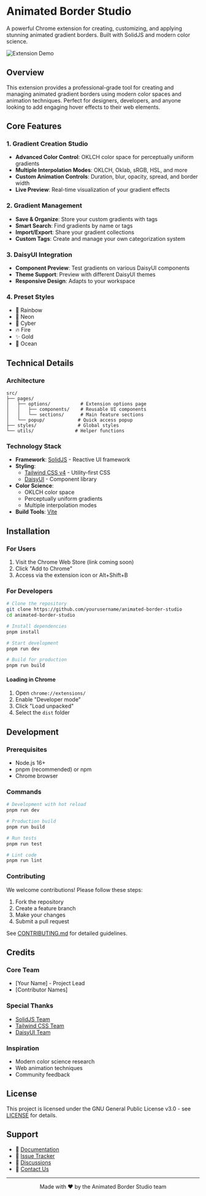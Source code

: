 # Animated Border Studio

A powerful Chrome extension for creating, customizing, and applying stunning animated gradient borders. Built with SolidJS and modern color science.

![Extension Demo](demo.gif)

## Overview

This extension provides a professional-grade tool for creating and managing animated gradient borders using modern color spaces and animation techniques. Perfect for designers, developers, and anyone looking to add engaging hover effects to their web elements.

## Core Features

### 1. Gradient Creation Studio
- **Advanced Color Control**: OKLCH color space for perceptually uniform gradients
- **Multiple Interpolation Modes**: OKLCH, Oklab, sRGB, HSL, and more
- **Custom Animation Controls**: Duration, blur, opacity, spread, and border width
- **Live Preview**: Real-time visualization of your gradient effects

### 2. Gradient Management
- **Save & Organize**: Store your custom gradients with tags
- **Smart Search**: Find gradients by name or tags
- **Import/Export**: Share your gradient collections
- **Custom Tags**: Create and manage your own categorization system

### 3. DaisyUI Integration
- **Component Preview**: Test gradients on various DaisyUI components
- **Theme Support**: Preview with different DaisyUI themes
- **Responsive Design**: Adapts to your workspace

### 4. Preset Styles
- 🌈 Rainbow
- 💫 Neon
- 🤖 Cyber
- 🔥 Fire
- ✨ Gold
- 🌊 Ocean

## Technical Details

### Architecture

```
src/
├── pages/
│   ├── options/           # Extension options page
│   │   ├── components/    # Reusable UI components
│   │   └── sections/      # Main feature sections
│   └── popup/            # Quick access popup
├── styles/               # Global styles
└── utils/               # Helper functions
```

### Technology Stack

- **Framework**: [SolidJS](https://solidjs.com) - Reactive UI framework
- **Styling**: 
  - [Tailwind CSS v4](https://tailwindcss.com) - Utility-first CSS
  - [DaisyUI](https://daisyui.com) - Component library
- **Color Science**:
  - OKLCH color space
  - Perceptually uniform gradients
  - Multiple interpolation modes
- **Build Tools**: [Vite](https://vitejs.dev)

## Installation

### For Users

1. Visit the Chrome Web Store (link coming soon)
2. Click "Add to Chrome"
3. Access via the extension icon or Alt+Shift+B

### For Developers

```bash
# Clone the repository
git clone https://github.com/yourusername/animated-border-studio
cd animated-border-studio

# Install dependencies
pnpm install

# Start development
pnpm run dev

# Build for production
pnpm run build
```

#### Loading in Chrome

1. Open `chrome://extensions/`
2. Enable "Developer mode"
3. Click "Load unpacked"
4. Select the `dist` folder

## Development

### Prerequisites

- Node.js 16+
- pnpm (recommended) or npm
- Chrome browser

### Commands

```bash
# Development with hot reload
pnpm run dev

# Production build
pnpm run build

# Run tests
pnpm run test

# Lint code
pnpm run lint
```

### Contributing

We welcome contributions! Please follow these steps:

1. Fork the repository
2. Create a feature branch
3. Make your changes
4. Submit a pull request

See [CONTRIBUTING.md](CONTRIBUTING.md) for detailed guidelines.

## Credits

### Core Team
- [Your Name] - Project Lead
- [Contributor Names]

### Special Thanks
- [SolidJS Team](https://solidjs.com)
- [Tailwind CSS Team](https://tailwindcss.com)
- [DaisyUI Team](https://daisyui.com)

### Inspiration
- Modern color science research
- Web animation techniques
- Community feedback

## License

This project is licensed under the GNU General Public License v3.0 - see [LICENSE](LICENSE) for details.

## Support

- 📖 [Documentation](docs/README.md)
- 🐛 [Issue Tracker](https://github.com/yourusername/animated-border-studio/issues)
- 💬 [Discussions](https://github.com/yourusername/animated-border-studio/discussions)
- 📧 [Contact Us](mailto:your.email@example.com)

---

<p align="center">Made with ❤️ by the Animated Border Studio team</p>
